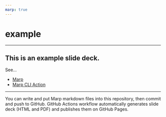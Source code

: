 ```yaml
---
marp: true
---
```


# example

---

## This is an example slide deck.

See...

- [Marp](https://marp.app/)
- [Marp CLI Action](https://github.com/KoharaKazuya/marp-cli-action)

---

You can write and put Marp markdown files into this repository, then commit and push to GitHub.
GitHub Actions workflow automatically generates slide deck (HTML and PDF) and publishes them on GitHub Pages.

